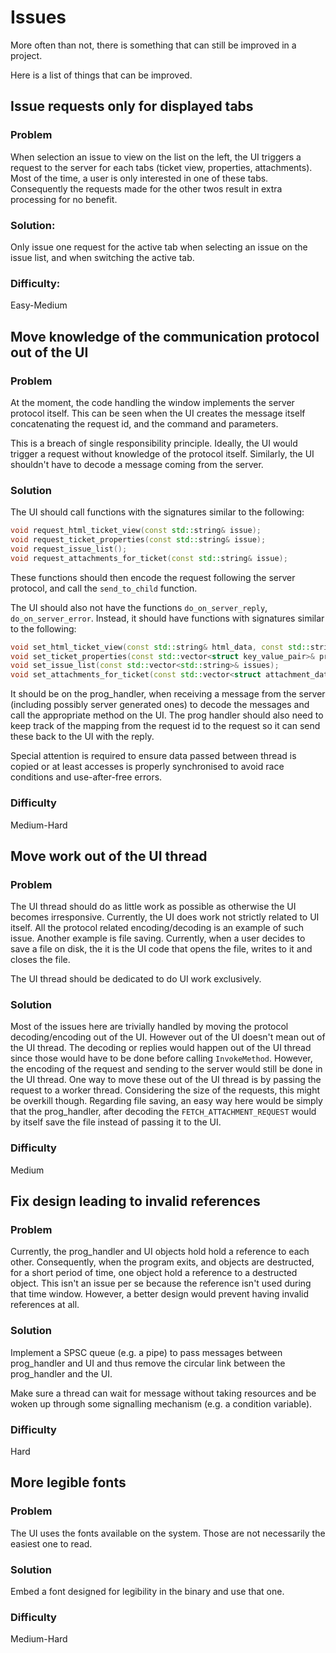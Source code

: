 # Issues

More often than not, there is something that can still be improved in a project.

Here is a list of things that can be improved.

## Issue requests only for displayed tabs
### Problem
When selection an issue to view on the list on the left, the UI triggers a request
to the server for each tabs (ticket view, properties, attachments). Most of the time,
a user is only interested in one of these tabs. Consequently the requests made for
the other twos result in extra processing for no benefit.

### Solution:
Only issue one request for the active tab when selecting an issue on the issue list,
and when switching the active tab.

### Difficulty:
Easy-Medium


## Move knowledge of the communication protocol out of the UI
### Problem
At the moment, the code handling the window implements the server protocol itself.
This can be seen when the UI creates the message itself concatenating the request id,
and the command and parameters.

This is a breach of single responsibility principle. Ideally, the UI would trigger
a request without knowledge of the protocol itself. Similarly, the UI shouldn't
have to decode a message coming from the server.

### Solution
The UI should call functions with the signatures similar to the following:
```c++
void request_html_ticket_view(const std::string& issue);
void request_ticket_properties(const std::string& issue);
void request_issue_list();
void request_attachments_for_ticket(const std::string& issue);
```
These functions should then encode the request following the server protocol, and call
the `send_to_child` function.

The UI should also not have the functions `do_on_server_reply`, `do_on_server_error`.
Instead, it should have functions with signatures similar to the following:
```c++
void set_html_ticket_view(const std::string& html_data, const std::string& issue);
void set_ticket_properties(const std::vector<struct key_value_pair>& properties, const std::string& issue);
void set_issue_list(const std::vector<std::string>& issues);
void set_attachments_for_ticket(const std::vector<struct attachment_data>& attachments, const std::string& issue);
```
It should be on the prog_handler, when receiving a message from the server (including
possibly server generated ones) to decode the messages and call the appropriate
method on the UI. The prog handler should also need to keep track of the mapping
from the request id to the request so it can send these back to the UI with the reply.

Special attention is required to ensure data passed between thread is copied or
at least accesses is properly synchronised to avoid race conditions and
use-after-free errors.

### Difficulty
Medium-Hard

## Move work out of the UI thread
### Problem
The UI thread should do as little work as possible as otherwise the UI becomes
irresponsive. Currently, the UI does work not strictly related to UI itself.
All the protocol related encoding/decoding is an example of such issue. Another
example is file saving. Currently, when a user decides to save a file on disk, 
the it is the UI code that opens the file, writes to it and closes the file.

The UI thread should be dedicated to do UI work exclusively.

### Solution
Most of the issues here are trivially handled by moving the protocol
decoding/encoding out of the UI. However out of the UI doesn't mean out of the UI
thread. The decoding or replies would happen out of the UI thread since those
would have to be done before calling `InvokeMethod`. However, the encoding of the
request and sending to the server would still be done in the UI thread.
One way to move these out of the UI thread is by passing the request to a worker
thread. Considering the size of the requests, this might be overkill though.
Regarding file saving, an easy way here would be simply that the prog_handler,
after decoding the `FETCH_ATTACHMENT_REQUEST` would by itself save the file instead
of passing it to the UI.

### Difficulty
Medium


## Fix design leading to invalid references
### Problem
Currently, the prog_handler and UI objects hold hold a reference to each other.
Consequently, when the program exits, and objects are destructed, for a
short period of time, one object hold a reference to a destructed object.
This isn't an issue per se because the reference isn't used during that time
window. However, a better design would prevent having invalid references at all.

### Solution
Implement a SPSC queue (e.g. a pipe) to pass messages between prog_handler and
UI and thus remove the circular link between the prog_handler and the UI.

Make sure a thread can wait for message without taking resources and be woken
up through some signalling mechanism (e.g. a condition variable).

### Difficulty
Hard


## More legible fonts
### Problem
The UI uses the fonts available on the system. Those are not necessarily the 
easiest one to read.

### Solution
Embed a font designed for legibility in the binary and use that one.

### Difficulty
Medium-Hard